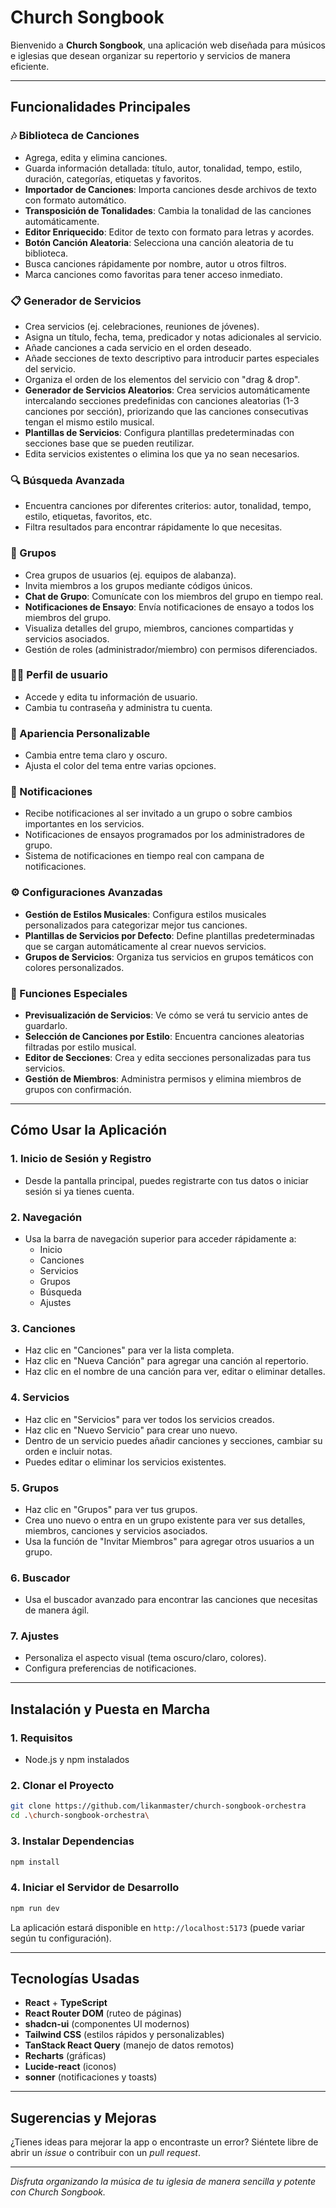 
# Church Songbook

Bienvenido a **Church Songbook**, una aplicación web diseñada para músicos e iglesias que desean organizar su repertorio y servicios de manera eficiente.

---

## Funcionalidades Principales

### 🎶 Biblioteca de Canciones
- Agrega, edita y elimina canciones.
- Guarda información detallada: título, autor, tonalidad, tempo, estilo, duración, categorías, etiquetas y favoritos.
- **Importador de Canciones**: Importa canciones desde archivos de texto con formato automático.
- **Transposición de Tonalidades**: Cambia la tonalidad de las canciones automáticamente.
- **Editor Enriquecido**: Editor de texto con formato para letras y acordes.
- **Botón Canción Aleatoria**: Selecciona una canción aleatoria de tu biblioteca.
- Busca canciones rápidamente por nombre, autor u otros filtros.
- Marca canciones como favoritas para tener acceso inmediato.

### 📋 Generador de Servicios
- Crea servicios (ej. celebraciones, reuniones de jóvenes).
- Asigna un título, fecha, tema, predicador y notas adicionales al servicio.
- Añade canciones a cada servicio en el orden deseado.
- Añade secciones de texto descriptivo para introducir partes especiales del servicio.
- Organiza el orden de los elementos del servicio con "drag & drop".
- **Generador de Servicios Aleatorios**: Crea servicios automáticamente intercalando secciones predefinidas con canciones aleatorias (1-3 canciones por sección), priorizando que las canciones consecutivas tengan el mismo estilo musical.
- **Plantillas de Servicios**: Configura plantillas predeterminadas con secciones base que se pueden reutilizar.
- Edita servicios existentes o elimina los que ya no sean necesarios.

### 🔍 Búsqueda Avanzada
- Encuentra canciones por diferentes criterios: autor, tonalidad, tempo, estilo, etiquetas, favoritos, etc.
- Filtra resultados para encontrar rápidamente lo que necesitas.

### 👥 Grupos
- Crea grupos de usuarios (ej. equipos de alabanza).
- Invita miembros a los grupos mediante códigos únicos.
- **Chat de Grupo**: Comunícate con los miembros del grupo en tiempo real.
- **Notificaciones de Ensayo**: Envía notificaciones de ensayo a todos los miembros del grupo.
- Visualiza detalles del grupo, miembros, canciones compartidas y servicios asociados.
- Gestión de roles (administrador/miembro) con permisos diferenciados.

### 🙍‍♂️ Perfil de usuario
- Accede y edita tu información de usuario.
- Cambia tu contraseña y administra tu cuenta.

### 🎨 Apariencia Personalizable
- Cambia entre tema claro y oscuro.
- Ajusta el color del tema entre varias opciones.

### 🔔 Notificaciones
- Recibe notificaciones al ser invitado a un grupo o sobre cambios importantes en los servicios.
- Notificaciones de ensayos programados por los administradores de grupo.
- Sistema de notificaciones en tiempo real con campana de notificaciones.

### ⚙️ Configuraciones Avanzadas
- **Gestión de Estilos Musicales**: Configura estilos musicales personalizados para categorizar mejor tus canciones.
- **Plantillas de Servicios por Defecto**: Define plantillas predeterminadas que se cargan automáticamente al crear nuevos servicios.
- **Grupos de Servicios**: Organiza tus servicios en grupos temáticos con colores personalizados.

### 🎯 Funciones Especiales
- **Previsualización de Servicios**: Ve cómo se verá tu servicio antes de guardarlo.
- **Selección de Canciones por Estilo**: Encuentra canciones aleatorias filtradas por estilo musical.
- **Editor de Secciones**: Crea y edita secciones personalizadas para tus servicios.
- **Gestión de Miembros**: Administra permisos y elimina miembros de grupos con confirmación.

---

## Cómo Usar la Aplicación

### 1. **Inicio de Sesión y Registro**
- Desde la pantalla principal, puedes registrarte con tus datos o iniciar sesión si ya tienes cuenta.

### 2. **Navegación**
- Usa la barra de navegación superior para acceder rápidamente a:
  - Inicio
  - Canciones
  - Servicios
  - Grupos
  - Búsqueda
  - Ajustes

### 3. **Canciones**
- Haz clic en "Canciones" para ver la lista completa.
- Haz clic en "Nueva Canción" para agregar una canción al repertorio.
- Haz clic en el nombre de una canción para ver, editar o eliminar detalles.

### 4. **Servicios**
- Haz clic en "Servicios" para ver todos los servicios creados.
- Haz clic en "Nuevo Servicio" para crear uno nuevo.
- Dentro de un servicio puedes añadir canciones y secciones, cambiar su orden e incluir notas.
- Puedes editar o eliminar los servicios existentes.

### 5. **Grupos**
- Haz clic en "Grupos" para ver tus grupos.
- Crea uno nuevo o entra en un grupo existente para ver sus detalles, miembros, canciones y servicios asociados.
- Usa la función de "Invitar Miembros" para agregar otros usuarios a un grupo.

### 6. **Buscador**
- Usa el buscador avanzado para encontrar las canciones que necesitas de manera ágil.

### 7. **Ajustes**
- Personaliza el aspecto visual (tema oscuro/claro, colores).
- Configura preferencias de notificaciones.

---

## Instalación y Puesta en Marcha

### 1. **Requisitos**
- Node.js y npm instalados

### 2. **Clonar el Proyecto**
```sh
git clone https://github.com/likanmaster/church-songbook-orchestra
cd .\church-songbook-orchestra\ 
```

### 3. **Instalar Dependencias**
```sh
npm install
```

### 4. **Iniciar el Servidor de Desarrollo**
```sh
npm run dev
```

La aplicación estará disponible en `http://localhost:5173` (puede variar según tu configuración).

---

## Tecnologías Usadas

- **React** + **TypeScript**
- **React Router DOM** (ruteo de páginas)
- **shadcn-ui** (componentes UI modernos)
- **Tailwind CSS** (estilos rápidos y personalizables)
- **TanStack React Query** (manejo de datos remotos)
- **Recharts** (gráficas)
- **Lucide-react** (iconos)
- **sonner** (notificaciones y toasts)

---

## Sugerencias y Mejoras

¿Tienes ideas para mejorar la app o encontraste un error? Siéntete libre de abrir un *issue* o contribuir con un *pull request*.

---

_Disfruta organizando la música de tu iglesia de manera sencilla y potente con Church Songbook._

